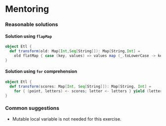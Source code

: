 # Mentoring

### Reasonable solutions

#### Solution using `flapMap`

```scala
object Etl {
  def transform(old: Map[Int,Seq[String]]): Map[String,Int] =
    old flatMap { case (key, values) => values map (_.toLowerCase -> key) }
}
```

#### Solution using `for` comprehension

```scala
object Etl {
  def transform(scores: Map[Int, Seq[String]]): Map[String, Int] =
    for { (point, letters) <- scores; letter <- letters } yield (letter.toLowerCase, point)
}
```

### Common suggestions

- Mutable local variable is not needed for this exercise.